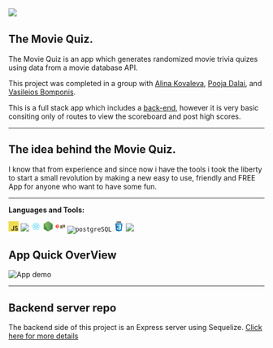<img src="https://play-lh.googleusercontent.com/CEuBzhjSrMdLryPZvX-qxNbtpbGiGbGZHMDY1YT6pXfPAsRRKphwW2v-6hZmSz8PIMg">

## The Movie Quiz.

The Movie Quiz is an app which generates randomized movie trivia quizes using data from a movie database API.

This project was completed in a group with [Alina Kovaleva](https://github.com/Alina-Kovaleva), [Pooja Dalai](https://github.com/poojadalai), and [Vasileios Bomponis](https://github.com/Vasileios1314).

This is a full stack app which includes a [back-end](https://github.com/t0mc0llins/movie-quiz-backend), however it is very basic consiting only of routes to view the scoreboard and post high scores.

---

## The idea behind the Movie Quiz.

I know that from experience and since now i have the tools i took the liberty to start a small revolution by making a new easy to use, friendly and FREE App for anyone who want to have some fun.

---

**Languages and Tools:**

<code><img height="20" src="https://raw.githubusercontent.com/github/explore/80688e429a7d4ef2fca1e82350fe8e3517d3494d/topics/javascript/javascript.png"></code>
<code><img height="20" src="https://seeklogo.com/images/R/redux-logo-9CA6836C12-seeklogo.com.png"></code>
<code><img height="20" src="https://raw.githubusercontent.com/github/explore/80688e429a7d4ef2fca1e82350fe8e3517d3494d/topics/react/react.png"></code>
<code><img height="20" src="https://raw.githubusercontent.com/github/explore/80688e429a7d4ef2fca1e82350fe8e3517d3494d/topics/nodejs/nodejs.png"></code>
<code><img height="20" src="https://raw.githubusercontent.com/github/explore/80688e429a7d4ef2fca1e82350fe8e3517d3494d/topics/git/git.png"></code>
<code><img height='20' title='postgreSQL' src='https://user-images.githubusercontent.com/31222514/155521312-96e008ba-1d5e-409f-aaec-ca229ca275c6.jpeg'></code>
<code><img height='20' title= 'CSS3' src='https://raw.githubusercontent.com/github/explore/80688e429a7d4ef2fca1e82350fe8e3517d3494d/topics/css/css.png'></code>
<code><img height='20'  src='https://mui.com/static/logo.png'></code>

## App Quick OverView

![App demo](./assets/Screen%20Recording%202022-05-10%20at%2012.gif)

---

## Backend server repo

The backend side of this project is an Express server using Sequelize. [Click here for more details](https://github.com/t0mc0llins/movie-quiz-backend)
